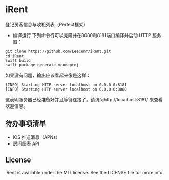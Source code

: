 # iRent
登记房客信息与收租列表（Perfect框架）


- 编译运行
下列命令行可以克隆并在8080和8181端口编译并启动 HTTP 服务器：
```
git clone https://github.com/LeeCenY/iRent.git
cd iRent
swift build
swift package generate-xcodeproj
```

如果没有问题，输出应该看起来像是这样：
```
[INFO] Starting HTTP server localhost on 0.0.0.0:8181
[INFO] Starting HTTP server localhost on 0.0.0.0:8080
```
这表明服务器已经准备好并且等待连接了。请访问http://localhost:8181/ 来查看欢迎信息。

## 待办事项清单
- iOS 推送消息（APNs）
- 房间图表 API

## License

iRent is available under the MIT license. See the LICENSE file for more info.

